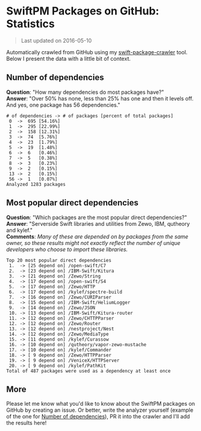 
# SwiftPM Packages on GitHub: Statistics

> Last updated on 2016-05-10

Automatically crawled from GitHub using my [swift-package-crawler](https://github.com/czechboy0/swift-package-crawler) tool. Below I present the data with a little bit of context.

## Number of dependencies
**Question**: "How many dependencies do most packages have?"  
**Answer**: "Over 50% has none, less than 25% has one and then it levels off. And yes, one package has 56 dependencies."  
```
# of dependencies -> # of packages [percent of total packages]
 0 	-> 	695 [54.16%]
 1 	-> 	295 [22.99%]
 2 	-> 	158 [12.31%]
 3 	-> 	74 	[5.76%]
 4 	-> 	23 	[1.79%]
 5 	-> 	19 	[1.48%]
 6 	-> 	6 	[0.46%]
 7 	-> 	5 	[0.38%]
 8 	-> 	3 	[0.23%]
 9 	-> 	2 	[0.15%]
 13 -> 	2 	[0.15%]
 56 -> 	1 	[0.07%]
Analyzed 1283 packages
```

## Most popular direct dependencies
**Question**: "Which packages are the most popular direct dependencies?"  
**Answer**: "Serverside Swift libraries and utilities from Zewo, IBM, qutheory and kylef."  
**Comments**: *Many of these are depended on by packages from the same owner, so these results might not exactly reflect the number of unique developers who choose to import these libraries.*  
```
Top 20 most popular direct dependencies
 1.  -> [25 depend on] /open-swift/C7
 2.  -> [23 depend on] /IBM-Swift/Kitura
 3.  -> [21 depend on] /Zewo/String
 4.  -> [17 depend on] /open-swift/S4
 5.  -> [17 depend on] /Zewo/HTTP
 6.  -> [17 depend on] /kylef/spectre-build
 7.  -> [16 depend on] /Zewo/CURIParser
 8.  -> [15 depend on] /IBM-Swift/HeliumLogger
 9.  -> [14 depend on] /Zewo/JSON
 10. -> [13 depend on] /IBM-Swift/Kitura-router
 11. -> [12 depend on] /Zewo/CHTTPParser
 12. -> [12 depend on] /Zewo/Router
 13. -> [12 depend on] /nestproject/Nest
 14. -> [12 depend on] /Zewo/MediaType
 15. -> [11 depend on] /kylef/Curassow
 16. -> [10 depend on] /qutheory/vapor-zewo-mustache
 17. -> [10 depend on] /kylef/Commander
 18. -> [ 9 depend on] /Zewo/HTTPParser
 19. -> [ 9 depend on] /VeniceX/HTTPServer
 20. -> [ 9 depend on] /kylef/PathKit
Total of 487 packages were used as a dependency at least once
```

## More
Please let me know what you'd like to know about the SwiftPM packages on GitHub by creating an issue. Or better, write the analyzer yourself (example of the one for [Number of dependencies](https://github.com/czechboy0/swift-package-crawler/blob/master/Sources/Analyzer/DependencyTrees.swift)), PR it into the crawler and I'll add the results here!
